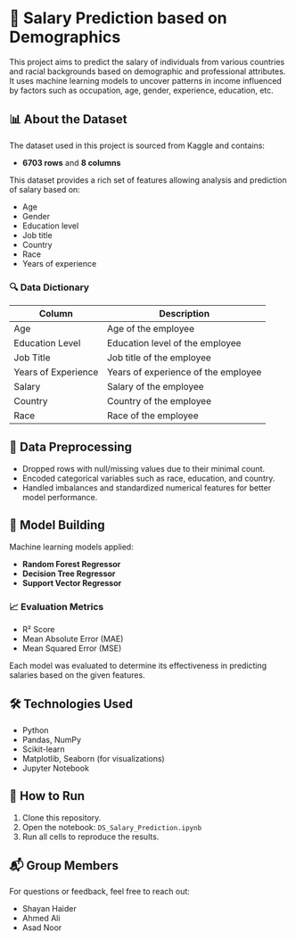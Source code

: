 # 💼 Salary Prediction based on Demographics

This project aims to predict the salary of individuals from various countries and racial backgrounds based on demographic and professional attributes. It uses machine learning models to uncover patterns in income influenced by factors such as occupation, age, gender, experience, education, etc.

## 📊 About the Dataset

The dataset used in this project is sourced from Kaggle and contains:
- **6703 rows** and **8 columns**

This dataset provides a rich set of features allowing analysis and prediction of salary based on:
- Age
- Gender
- Education level
- Job title
- Country
- Race
- Years of experience

### 🔍 Data Dictionary

| Column               | Description                                      |
|----------------------|--------------------------------------------------|
| Age                  | Age of the employee                              |
| Education Level      | Education level of the employee                  |
| Job Title            | Job title of the employee                        |
| Years of Experience  | Years of experience of the employee              |
| Salary               | Salary of the employee                           |
| Country              | Country of the employee                          |
| Race                 | Race of the employee                             |

## 🧹 Data Preprocessing

- Dropped rows with null/missing values due to their minimal count.
- Encoded categorical variables such as race, education, and country.
- Handled imbalances and standardized numerical features for better model performance.

## 🤖 Model Building

Machine learning models applied:
- **Random Forest Regressor**
- **Decision Tree Regressor**
- **Support Vector Regressor**

### 📈 Evaluation Metrics

- R² Score
- Mean Absolute Error (MAE)
- Mean Squared Error (MSE)

Each model was evaluated to determine its effectiveness in predicting salaries based on the given features.

## 🛠️ Technologies Used

- Python
- Pandas, NumPy
- Scikit-learn
- Matplotlib, Seaborn (for visualizations)
- Jupyter Notebook

## 🚀 How to Run

1. Clone this repository.
3. Open the notebook: `DS_Salary_Prediction.ipynb`
4. Run all cells to reproduce the results.

## 📬 Group Members

For questions or feedback, feel free to reach out:
- Shayan Haider
- Ahmed Ali
- Asad Noor
